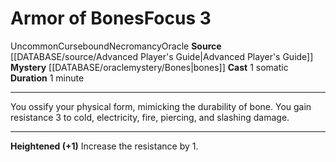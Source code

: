 ﻿---
actions: '[one-action]'
component:
- Somatic
duration: 1 minute
heighten: '+1'
heighten_level: 3, 4, 5, 6, 7, 8, 9, 10
id: '745'
level: '3'
mystery: '[[DATABASE/oraclemystery/Bones|Bones]]'
name: Armor of Bones
rarity: Uncommon
school: Necromancy
source: '[[DATABASE/source/Advanced Player''s Guide|Advanced Player''s Guide]]'
trait:
- '[[DATABASE/trait/Cursebound|Cursebound]]'
- '[[DATABASE/trait/Necromancy|Necromancy]]'
- '[[DATABASE/trait/Oracle|Oracle]]'
- '[[DATABASE/trait/Uncommon|Uncommon]]'
type: Focus

---
# Armor of Bones<span class="item-type">Focus 3</span>

<span class="trait-uncommon item-trait">Uncommon</span><span class="item-trait">Cursebound</span><span class="item-trait">Necromancy</span><span class="item-trait">Oracle</span>
**Source** [[DATABASE/source/Advanced Player's Guide|Advanced Player's Guide]] 
**Mystery** [[DATABASE/oraclemystery/Bones|bones]]
**Cast** <span class="action-icon">1</span> somatic
**Duration** 1 minute

---
You ossify your physical form, mimicking the durability of bone. You gain resistance 3 to cold, electricity, fire, piercing, and slashing damage.

---
**Heightened (+1)** Increase the resistance by 1.